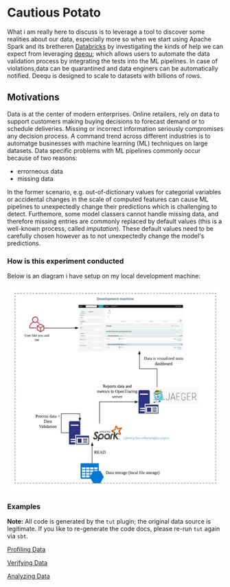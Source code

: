 # Cautious Potato

What i am really here to discuss is to leverage a tool to discover some realities
about our data, especially more so when we start using Apache Spark and its
bretheren [Databricks](https://databricks.com) by investigating the kinds of
help we can expect from leveraging [deequ](https://github.com/awslabs/deequ);
which allows users to automate the data validation process by integrating the
tests into the ML pipelines. In case of violations,data can be quarantined and
data enginers can be automatically notified. Deequ is designed to scale to
datasets with billions of rows.


## Motivations

Data is at the center of modern enterprises. Online retailers, rely on data to
support customers making buying decisions to forecast demand or to schedule
deliveries. Missing or incorrect information seriously compromises any decision
process. A command trend across different industries is to automatge businesses
with machine learning (ML) techniques on large datasets. Data specific problems
with ML pipelines commonly occur because of two reasons:

- errorneous data
- missing data

In the former scenario, e.g. out-of-dictionary values for categorial variables
or accidental changes in the scale of computed features can cause ML pipelines
to unexpectedly change their predictions which is challenging to detect.
Furthemore, some model classers cannot handle missing data, and therefore
missing entries are commonly replaced by default values (this is a well-known
process, called _imputation_). These default values need to be carefully chosen
however as to not unexpectedly change the model's predictions.

### How is this experiment conducted

Below is an diagram i have setup on my local development machine:

![Experiment](./imgs/OpenTracing_Deequ.jpeg)

### Examples

**Note:** All code is generated by the `tut` plugin; the original data source
is legitimate. If you like to re-generate the code docs, please re-run `tut`
again via `sbt`.

[Profiling Data](docs/profiler.md)

[Verifying Data](docs/verification.md)

[Analyzing Data](docs/analyzer.md)



